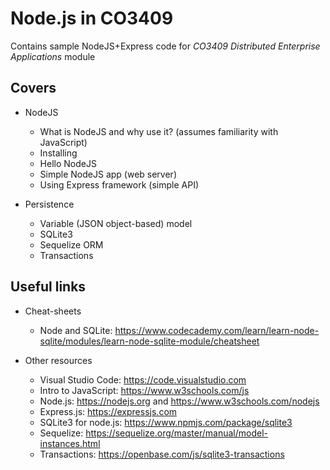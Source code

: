 # Node.js in CO3409

Contains sample NodeJS+Express code for *CO3409 Distributed Enterprise Applications* module

## Covers

- NodeJS

    - What is NodeJS and why use it? (assumes familiarity with JavaScript)
    - Installing
    - Hello NodeJS
    - Simple NodeJS app (web server)
    - Using Express framework (simple API)

- Persistence

    - Variable (JSON object-based) model
    - SQLite3
    - Sequelize ORM
    - Transactions

## Useful links

- Cheat-sheets

    - Node and SQLite: https://www.codecademy.com/learn/learn-node-sqlite/modules/learn-node-sqlite-module/cheatsheet 

- Other resources

    - Visual Studio Code: https://code.visualstudio.com 
    - Intro to JavaScript: https://www.w3schools.com/js
    - Node.js: https://nodejs.org and https://www.w3schools.com/nodejs
    - Express.js: https://expressjs.com
    - SQLite3 for node.js: https://www.npmjs.com/package/sqlite3
    - Sequelize: https://sequelize.org/master/manual/model-instances.html
    - Transactions: https://openbase.com/js/sqlite3-transactions

